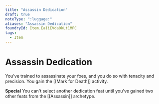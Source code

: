 ```yaml
---
title: "Assassin Dedication"
draft: true
noteType: ":luggage:"
aliases: "Assassin Dedication"
foundryId: Item.EaIiEVda0kLt1MPC
tags:
  - Item
---
```


# Assassin Dedication

You've trained to assassinate your foes, and you do so with tenacity and precision. You gain the [[Mark for Death]] activity.

**Special** You can't select another dedication feat until you've gained two other feats from the [[Assassin]] archetype.
